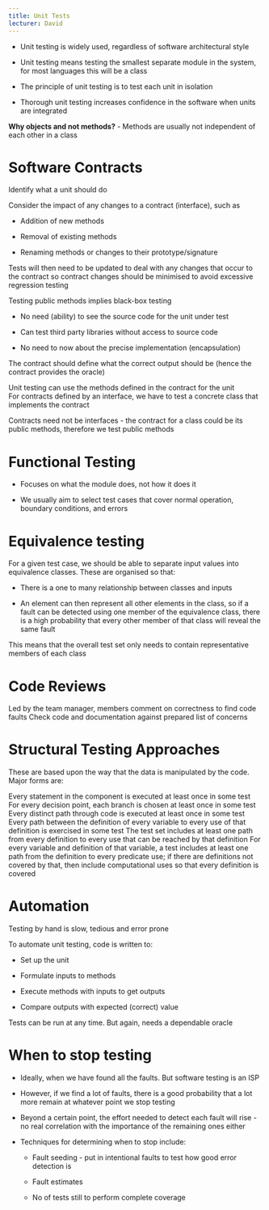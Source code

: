 ```yaml
---
title: Unit Tests
lecturer: David
---
```


-   Unit testing is widely used, regardless of software architectural
    style

-   Unit testing means testing the smallest separate module in the
    system, for most languages this will be a class

-   The principle of unit testing is to test each unit in isolation

-   Thorough unit testing increases confidence in the software when
    units are integrated

**Why objects and not methods?** - Methods are usually not independent
of each other in a class

# Software Contracts

<Definition name="Software Contract">
Identify what a unit should do
</Definition>

Consider the impact of any changes to a contract (interface), such as

-   Addition of new methods

-   Removal of existing methods

-   Renaming methods or changes to their prototype/signature

Tests will then need to be updated to deal with any changes that occur
to the contract so contract changes should be minimised to avoid
excessive regression testing

Testing public methods implies black-box testing

-   No need (ability) to see the source code for the unit under test

-   Can test third party libraries without access to source code

-   No need to now about the precise implementation (encapsulation)

The contract should define what the correct output should be (hence the
contract provides the oracle)

Unit testing can use the methods defined in the contract for the unit\
For contracts defined by an interface, we have to test a concrete class
that implements the contract

Contracts need not be interfaces - the contract for a class could be its
public methods, therefore we test public methods

# Functional Testing

-   Focuses on what the module does, not how it does it

-   We usually aim to select test cases that cover normal operation,
    boundary conditions, and errors

# Equivalence testing

For a given test case, we should be able to separate input values into
equivalence classes. These are organised so that:

-   There is a one to many relationship between classes and inputs

-   An element can then represent all other elements in the class, so if
    a fault can be detected using one member of the equivalence class,
    there is a high probability that every other member of that class
    will reveal the same fault

This means that the overall test set only needs to contain
representative members of each class

# Code Reviews

<Definition name="Walkthrough">
Led by the team manager, members comment on correctness to find code faults
</Definition>

<Definition name="Code Inspection">
Check code and documentation against prepared list of concerns
</Definition>

# Structural Testing Approaches

These are based upon the way that the data is manipulated by the code.
Major forms are:

<Definition name="Statement Testing">
Every statement in the component is executed at least once in some test
</Definition>

<Definition name="Branch Testing">
For every decision point, each branch is chosen at least once in some test
</Definition>

<Definition name="Path Testing">
Every distinct path through code is executed at least once in some test
</Definition>

<Definition name="Definition use path testing">
Every path between the definition of every variable to every use of that definition is exercised in some test
</Definition>

<Definition name="All uses testing">
The test set includes at least one path from every definition to every use that can be reached by that definition
</Definition>

<Definition name="All-predicate-uses/some-computational-uses testing">
For every variable and definition of that variable, a test includes at least one path from the definition to every predicate use; if there are definitions not covered by that, then include computational uses so that every definition is covered
</Definition>

# Automation

Testing by hand is slow, tedious and error prone

To automate unit testing, code is written to:

-   Set up the unit

-   Formulate inputs to methods

-   Execute methods with inputs to get outputs

-   Compare outputs with expected (correct) value

Tests can be run at any time. But again, needs a dependable oracle

# When to stop testing

-   Ideally, when we have found all the faults. But software testing
    is an ISP

-   However, if we find a lot of faults, there is a good probability
    that a lot more remain at whatever point we stop testing

-   Beyond a certain point, the effort needed to detect each fault will
    rise - no real correlation with the importance of the remaining ones
    either

-   Techniques for determining when to stop include:

    -   Fault seeding - put in intentional faults to test how good error
        detection is

    -   Fault estimates

    -   No of tests still to perform complete coverage

